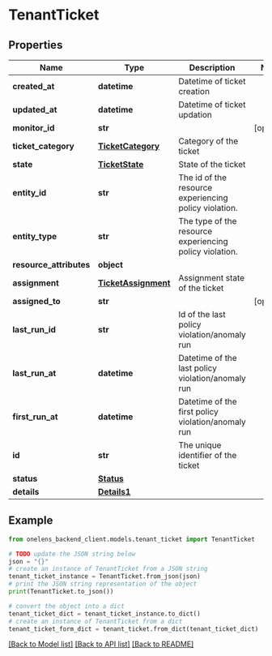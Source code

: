# TenantTicket


## Properties

Name | Type | Description | Notes
------------ | ------------- | ------------- | -------------
**created_at** | **datetime** | Datetime of ticket creation | 
**updated_at** | **datetime** | Datetime of ticket updation | 
**monitor_id** | **str** |  | [optional] 
**ticket_category** | [**TicketCategory**](TicketCategory.md) | Category of the ticket | 
**state** | [**TicketState**](TicketState.md) | State of the ticket | 
**entity_id** | **str** | The id of the resource experiencing policy violation. | 
**entity_type** | **str** | The type of the resource experiencing policy violation. | 
**resource_attributes** | **object** |  | 
**assignment** | [**TicketAssignment**](TicketAssignment.md) | Assignment state of the ticket | 
**assigned_to** | **str** |  | [optional] 
**last_run_id** | **str** | Id of the last policy violation/anomaly run | 
**last_run_at** | **datetime** | Datetime of the last policy violation/anomaly run | 
**first_run_at** | **datetime** | Datetime of the first policy violation/anomaly run | 
**id** | **str** | The unique identifier of the ticket | 
**status** | [**Status**](Status.md) |  | 
**details** | [**Details1**](Details1.md) |  | 

## Example

```python
from onelens_backend_client.models.tenant_ticket import TenantTicket

# TODO update the JSON string below
json = "{}"
# create an instance of TenantTicket from a JSON string
tenant_ticket_instance = TenantTicket.from_json(json)
# print the JSON string representation of the object
print(TenantTicket.to_json())

# convert the object into a dict
tenant_ticket_dict = tenant_ticket_instance.to_dict()
# create an instance of TenantTicket from a dict
tenant_ticket_form_dict = tenant_ticket.from_dict(tenant_ticket_dict)
```
[[Back to Model list]](../README.md#documentation-for-models) [[Back to API list]](../README.md#documentation-for-api-endpoints) [[Back to README]](../README.md)


